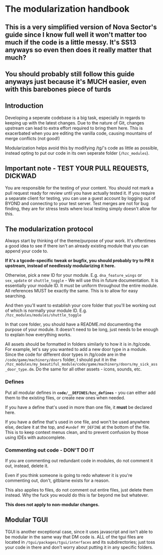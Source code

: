 # The modularization handbook

## This is a very simplified version of Nova Sector's guide since I know full well it won't matter too much if the code is a little messy. It's SS13 anyways so even then does it really matter that much?

## You should probably still follow this guide anyways just because it's MUCH easier, even with this barebones piece of turds

## Introduction

Developing a seperate codebase is a big task, especially in regards to keeping up with the latest changes. Due to the nature of Git, changes upstream can lead to extra effort required to bring them here. This is exacerbated when you are editing the vanilla code, causing mountains of merge conflicts (not good!)

Modularization helps avoid this by modifying /tg/'s code as little as possible, instead opting to put our code in its own seperate folder (`/hzc_modules`).

## Important note - TEST YOUR PULL REQUESTS, DICKWAD

You are responsible for the testing of your content. You should not mark a pull request ready for review until you have actually tested it. If you require a separate client for testing, you can use a guest account by logging out of BYOND and connecting to your test server. Test merges are not for bug finding, they are for stress tests where local testing simply doesn't allow for this.

## The modularization protocol

Always start by thinking of the theme/purpose of your work. It's oftentimes a good idea to see if there isn't an already existing module that you can append  your code to.

**If it's a tgcode-specific tweak or bugfix, you should probably try to PR it upstream, instead of needlessly modularizing it here.**

Otherwise, pick a new ID for your module. E.g. `dna_feature_wings` or `sex_update` or `shuttle_toggle` - We will use this in future documentation. It is essentially your module ID. It must be uniform throughout the entire module. All references MUST be exactly the same. This is to allow for easy searching.

And then you'll want to establish your core folder that you'll be working out of which is normally your module ID. E.g. `/hzc_modules/modules/shuttle_toggle`

In that core folder, you should have a README.md documenting the purpose of your module. It doesn't need to be long, just needs to be enough to explain how everything works.

All assets should be formatted in folders similarly to how it is in /tg/code. For example, let's say you wanted to add a new door type in a module. Since the code for different door types in /tg/code are in the `/code/game/machinery/doors` folder, I should put it in the `/hzc_modules/my_beautiful_module/code/game/machinery/doors/my_sick_ass_door_type.dm`. Do the same for all other assets - icons, sounds, etc.

### Defines

Put all modular defines in **`code/__DEFINES/hzc_defines`** - you can either add them to the existing files, or create new ones when needed.

If you have a define that's used in more than one file, it **must** be declared here.

If you have a define that's used in one file, and won't be used anywhere else, declare it at the top, and `#undef MY_DEFINE` at the bottom of the file. This is to keep context menus clean, and to prevent confusion by those using IDEs with autocomplete.

### Commenting out code - DON'T DO IT

If you are commenting out redundant code in modules, do not comment it out, instead, delete it.

Even if you think someone is going to redo whatever it is you're commenting out, don't, gitblame exists for a reason.

This also applies to files, do not comment out entire files, just delete them instead. Why the fuck you would do this is far beyond me but whatever.

**This does not apply to non-modular changes.**

## Modular TGUI

TGUI is another exceptional case, since it uses javascript and isn't able to be modular in the same way that DM code is.
ALL of the tgui files are located in `/tgui/packages/tgui/interfaces` and its subdirectories; just toss your code in there and don't worry about putting it in any specific folders.
